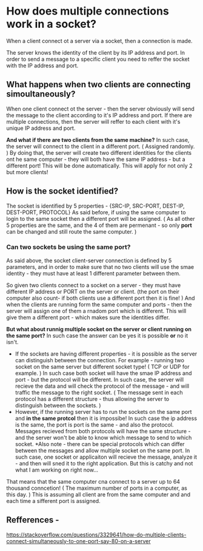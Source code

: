 # How does multiple connections work in a socket? 
When a client connect ot a server via a socket, then a connection is made. 

The server knows the identity of the client by its IP address and port. 
In order to send a message to a specific client you need to reffer the socket with the IP address and port. 

## What happens when two clients are connecting simoultaneously? 
When one client connect ot the server - then the server obviously will send the message to the client according to it's IP address and port. 
If there are multiple connections, then the server will reffer to each client with it's unique IP address and port. 

**And what if there are two clients from the same machine?** In such case, the server will connect to the client in a different port. ( Assigned randomly. ) By doing that, the server will create two different identities for the clients ont he same computer - they will both have the same IP address - but a different port! This will be done automatically. 
This will apply for not only 2 but more clients! 

## How is the socket identified? 
The socket is identified by 5 properties - {SRC-IP, SRC-PORT, DEST-IP, DEST-PORT, PROTOCOL}
As said before, if using the same computer to login to the same socket then a different port will be assigned. ( As all other 5 properties are the same, and the 4 of them are permenant - so only **port** can be changed and still route the same computer. ) 

### Can two sockets be using the same port? 
As said above, the socket client-server connection is defined by 5 parameters, and in order to make sure that no two clients will use the smae identity - they must have at least 1 different parameter between them. 

So given two clients connect to a socket on a server - they must have different IP address or PORT on the server or client. (the port on their computer also count- if both clients use a different port then it is fine! ) And when the clients are running form the same computer and ports - then the server will assign one of them a rnadom port which is different. This will give them a different port - which makes sure the identities differ. 

**But what about runnig multiple socket on the server or client running on the same port?** In such case the answer can be yes it is possible **or** no it isn't. 
* If the sockets are having different properties - it is possible as the server can distinguish between the connection. For example - running two socket on the same server but different socket type! ( TCP or UDP for example. ) In such case both socket will have the smae IP address and port - but the protocol will be different. In such case, the server will recieve the data and will check the protocol of the message - and will traffic the message to the right socket. ( The message sent in each protocol has a different structure - thus allowing the server to distinguish between the sockets. ) 
* However, if the running server has to run the sockets on the same port and **in the same protcol** then it is impossibe! In such case the ip address is the same, the port is port is the same - and also the protocol. Messages recieved from both protocols will have the same structure - and the server won't be able to know which message to send to which socket. 
*Also note - there can be special protocols which can differ between the messages and allow multiple socket on the same port. In such case, one socket or applicaiton will recieve the message, analyze it - and then will sned it to the right application. But this is catchy and not what I am working on right now... 

That means that the same computer cna connect to a server up to 64 thousand conncetion! ( The maximum number of ports in a computer, as this day. ) This is assuming all client are from the same computer and and each time a sifferent port is assigned. 




## Refferences - 
https://stackoverflow.com/questions/3329641/how-do-multiple-clients-connect-simultaneously-to-one-port-say-80-on-a-server